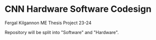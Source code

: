 # CNN Hardware Software Codesign
 Fergal Kilgannon ME Thesis Project 23-24
 
 Repository will be split into "Software" and "Hardware".

